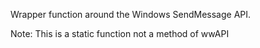 ﻿Wrapper function around the Windows SendMessage API. Note: This is a static function not a method of wwAPI